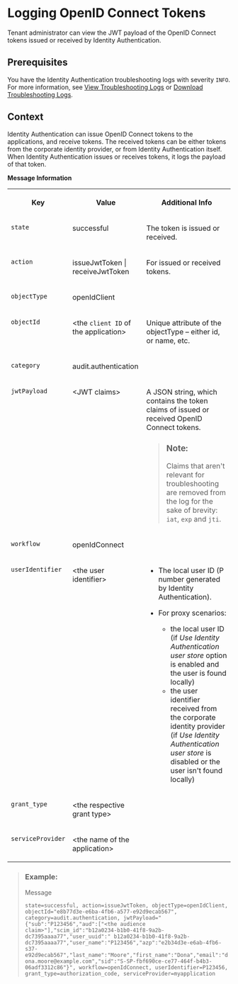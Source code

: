 <!-- loiob6c42b53518b46de8b4dffd8c4c52ed7 -->

# Logging OpenID Connect Tokens

Tenant administrator can view the JWT payload of the OpenID Connect tokens issued or received by Identity Authentication.



<a name="loiob6c42b53518b46de8b4dffd8c4c52ed7__prereq_ybj_bgn_hwb"/>

## Prerequisites

You have the Identity Authentication troubleshooting logs with severity `INFO`. For more information, see [View Troubleshooting Logs](view-troubleshooting-logs-6e7543f.md) or [Download Troubleshooting Logs](download-troubleshooting-logs-2732321.md).



## Context

Identity Authentication can issue OpenID Connect tokens to the applications, and receive tokens. The received tokens can be either tokens from the corporate identity provider, or from Identity Authentication itself. When Identity Authentication issues or receives tokens, it logs the payload of that token.

**Message Information**


<table>
<tr>
<th valign="top">

Key

</th>
<th valign="top">

Value

</th>
<th valign="top">

Additional Info

</th>
</tr>
<tr>
<td valign="top">

`state`

</td>
<td valign="top">

successful

</td>
<td valign="top">

The token is issued or received.

</td>
</tr>
<tr>
<td valign="top">

`action`

</td>
<td valign="top">

issueJwtToken | receiveJwtToken

</td>
<td valign="top">

For issued or received tokens.

</td>
</tr>
<tr>
<td valign="top">

`objectType`

</td>
<td valign="top">

openIdClient

</td>
<td valign="top">

 

</td>
</tr>
<tr>
<td valign="top">

`objectId`

</td>
<td valign="top">

<the `client ID` of the application\>

</td>
<td valign="top">

Unique attribute of the objectType – either id, or name, etc.

</td>
</tr>
<tr>
<td valign="top">

`category`

</td>
<td valign="top">

audit.authentication

</td>
<td valign="top">

 

</td>
</tr>
<tr>
<td valign="top">

`jwtPayload`

</td>
<td valign="top">

<JWT claims\>

</td>
<td valign="top">

A JSON string, which contains the token claims of issued or received OpenID Connect tokens.

> ### Note:  
> Claims that aren't relevant for troubleshooting are removed from the log for the sake of brevity: `iat`, `exp` and `jti`.



</td>
</tr>
<tr>
<td valign="top">

`workflow`

</td>
<td valign="top">

openIdConnect

</td>
<td valign="top">

 

</td>
</tr>
<tr>
<td valign="top">

`userIdentifier`

</td>
<td valign="top">

<the user identifier\>

</td>
<td valign="top">

-   The local user ID \(P number generated by Identity Authentication\).

-   For proxy scenarios:

    -   the local user ID \(if *Use Identity Authentication user store* option is enabled and the user is found locally\)
    -   the user identifier received from the corporate identity provider \(if *Use Identity Authentication user store* is disabled or the user isn't found locally\)




</td>
</tr>
<tr>
<td valign="top">

`grant_type`

</td>
<td valign="top">

<the respective grant type\>

</td>
<td valign="top">

 

</td>
</tr>
<tr>
<td valign="top">

`serviceProvider`

</td>
<td valign="top">

<the name of the application\>

</td>
<td valign="top">

 

</td>
</tr>
</table>

> ### Example:  
> Message
> 
> `state=successful, action=issueJwtToken, objectType=openIdClient, objectId="e8b77d3e-e6ba-4fb6-a577-e92d9ecab567", category=audit.authentication, jwtPayload="{"sub":"P123456","aud":["<the audience claim>"],"scim_id":"b12a0234-b1b0-41f8-9a2b-dc7395aaaa77","user_uuid":" b12a0234-b1b0-41f8-9a2b-dc7395aaaa77","user_name":"P123456","azp":"e2b34d3e-e6ab-4fb6-s37-e92d9ecab567","last_name":"Moore","first_name":"Dona","email":"dona.moore@example.com","sid":"S-SP-fbf690ce-ce77-464f-b4b3-06adf3312c86"}", workflow=openIdConnect, userIdentifier=P123456, grant_type=authorization_code, serviceProvider=myapplication`

